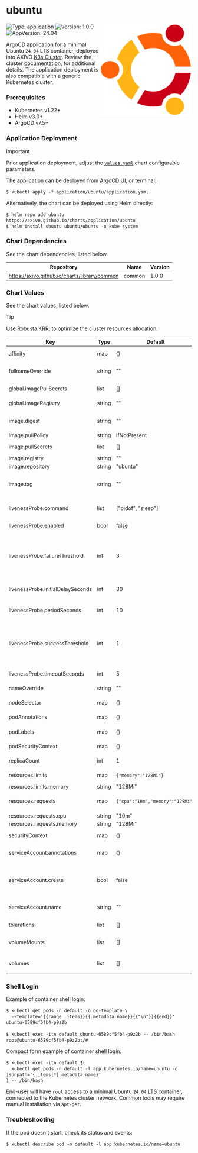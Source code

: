 # ubuntu

<img align="right" width="250" height="250" src="https://raw.githubusercontent.com/axivo/charts/main/application/ubuntu/icon.png" alt="ubuntu" />

![Type: application](https://img.shields.io/badge/Type-application-informational?style=flat-square)  ![Version: 1.0.0](https://img.shields.io/badge/Version-1.0.0-informational?style=flat-square)  ![AppVersion: 24.04](https://img.shields.io/badge/AppVersion-24.04-informational?style=flat-square)

ArgoCD application for a minimal Ubuntu `24.04` LTS container, deployed into AXIVO [K3s Cluster](https://github.com/axivo/k3s-cluster). Review the cluster [documentation](https://axivo.com/k3s-cluster/), for additional details. The application deployment is also compatible with a generic Kubernetes cluster.

### Prerequisites

- Kubernetes v1.22+
- Helm v3.0+
- ArgoCD v7.5+

### Application Deployment

> [!IMPORTANT]
> Prior application deployment, adjust the [`values.yaml`](./values.yaml) chart configurable parameters.

The application can be deployed from ArgoCD UI, or terminal:

```shell
$ kubectl apply -f application/ubuntu/application.yaml
```

Alternatively, the chart can be deployed using Helm directly:

```shell
$ helm repo add ubuntu https://axivo.github.io/charts/application/ubuntu
$ helm install ubuntu ubuntu/ubuntu -n kube-system
```

### Chart Dependencies

See the chart dependencies, listed below.

| Repository | Name | Version |
|------------|------|---------|
| https://axivo.github.io/charts/library/common | common | 1.0.0 |

### Chart Values

See the chart values, listed below.

> [!TIP]
> Use [Robusta KRR](https://axivo.com/k3s-cluster/tutorials/handbook/tools/#robusta-krr), to optimize the cluster resources allocation.

| Key | Type | Default | Description |
|-----|------|---------|-------------|
| affinity | map | {} | Affinity rules for pod assignment |
| fullnameOverride | string | "" | Override the full name of the chart |
| global.imagePullSecrets | list | [] | Global image pull secrets |
| global.imageRegistry | string | "" | Global image registry |
| image.digest | string | "" | Image digest (overrides tag when specified) |
| image.pullPolicy | string | IfNotPresent | Image pull policy |
| image.pullSecrets | list | [] | Image pull secrets |
| image.registry | string | "" | Image registry |
| image.repository | string | "ubuntu" | Image repository |
| image.tag | string | "" | Image tag, defaults to Chart.AppVersion if not set |
| livenessProbe.command | list | ["pidof", "sleep"] | Command to execute for liveness check |
| livenessProbe.enabled | bool | false | Enable liveness probe |
| livenessProbe.failureThreshold | int | 3 | Minimum consecutive failures for the probe to be considered failed after having succeeded |
| livenessProbe.initialDelaySeconds | int | 30 | Delay before liveness probe is initiated |
| livenessProbe.periodSeconds | int | 10 | How often to perform the probe |
| livenessProbe.successThreshold | int | 1 | Minimum consecutive successes for the probe to be considered successful after having failed |
| livenessProbe.timeoutSeconds | int | 5 | When the probe times out |
| nameOverride | string | "" | Override the chart name |
| nodeSelector | map | {} | Node selector for pod assignment |
| podAnnotations | map | {} | Annotations to add to the pod |
| podLabels | map | {} | Labels to add to the pod |
| podSecurityContext | map | {} | Pod security context |
| replicaCount | int | 1 | Number of replicas |
| resources.limits | map | `{"memory":"128Mi"}` | Resource limits for the container |
| resources.limits.memory | string | "128Mi" | Memory limit |
| resources.requests | map | `{"cpu":"10m","memory":"128Mi"}` | Resource requests for the container |
| resources.requests.cpu | string | "10m" | CPU request |
| resources.requests.memory | string | "128Mi" | Memory request |
| securityContext | map | {} | Container security context |
| serviceAccount.annotations | map | {} | Annotations to add to the service account |
| serviceAccount.create | bool | false | Specifies whether a service account should be created |
| serviceAccount.name | string | "" | The name of the service account to use |
| tolerations | list | [] | Tolerations for pod assignment |
| volumeMounts | list | [] | Additional volume mounts for the container |
| volumes | list | [] | Additional volumes for the pod |

### Shell Login

Example of container shell login:

```shell
$ kubectl get pods -n default -o go-template \
  --template='{{range .items}}{{.metadata.name}}{{"\n"}}{{end}}'
ubuntu-6589cf5fb4-p9z2b

$ kubectl exec -itn default ubuntu-6589cf5fb4-p9z2b -- /bin/bash
root@ubuntu-6589cf5fb4-p9z2b:/#
```

Compact form example of container shell login:

```shell
$ kubectl exec -itn default $(
  kubectl get pods -n default -l app.kubernetes.io/name=ubuntu -o jsonpath='{.items[*].metadata.name}'
) -- /bin/bash
```

End-user will have `root` access to a minimal Ubuntu `24.04` LTS container, connected to the Kubernetes cluster network. Common tools may require manual installation via `apt-get`.

### Troubleshooting

If the pod doesn't start, check its status and events:

```shell
$ kubectl describe pod -n default -l app.kubernetes.io/name=ubuntu
```
